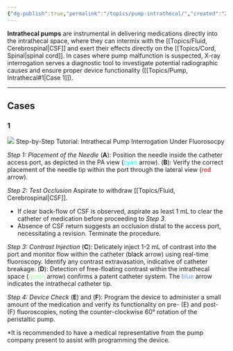 ```yaml
---
{"dg-publish":true,"permalink":"/topics/pump-intrathecal/","created":"2024-03-01T13:34:06.764-08:00","updated":"2024-03-28T12:25:04.368-07:00"}
---
```



**Intrathecal pumps** are instrumental in delivering medications directly into the intrathecal space, where they can intermix with the [[Topics/Fluid, Cerebrospinal\|CSF]] and exert their effects directly on the [[Topics/Cord, Spinal\|spinal cord]]. In cases where pump malfunction is suspected, X-ray interrogation serves a diagnostic tool to investigate potential radiographic causes and ensure proper device functionality ([[Topics/Pump, Intrathecal#1\|Case 1]]).

---

## Cases

### 1

![](https://i.imgur.com/YYdoPMz.jpeg)
Step-by-Step Tutorial: Intrathecal Pump Interrogation Under Fluorosocpy

*Step 1: Placement of the Needle*
(**A**): Position the needle inside the catheter access port, as depicted in the PA view (<span style="color: Cyan">cyan</span> arrow).
(**B**): Verify the correct placement of the needle tip within the port through the lateral view (<span style="color: red">red</span> arrow).

*Step 2: Test Occlusion*
Aspirate to withdraw [[Topics/Fluid, Cerebrospinal\|CSF]]. 
- If clear back-flow of CSF is observed, aspirate as least 1 mL to clear the catheter of medication before proceeding to *Step 3*. 
- Absence of CSF return suggests an occlusion distal to the access port, necessitating a revision. Terminate the procedure.

*Step 3: Contrast Injection*
(**C**): Delicately inject 1-2 mL of contrast into the port and monitor flow within the catheter (<span style="color: black">black</span> arrow) using real-time fluoroscopy. Identify any contrast extravasation, indicative of catheter breakage.
(**D**): Detection of free-floating contrast within the intrathecal space (<span style="color: palegreen">green</span> arrow) confirms a patent catheter system. The <span style="color: cornflowerblue">blue</span> arrow indicates the intrathecal catheter tip.

*Step 4: Device Check*
(**E**) and (**F**): Program the device to administer a small amount of the medication and verify its functionality on pre- (E) and post- (F) fluoroscopies, noting the counter-clockwise 60° rotation of the peristaltic pump.

\*It is recommended to have a medical representative from the pump company present to assist with programming the device.